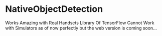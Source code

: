 # NativeObjectDetection
Works Amazing with Real Handsets Library Of TensorFlow Cannot Work with Simulators as of now perfectly but the web version is coming soon...
